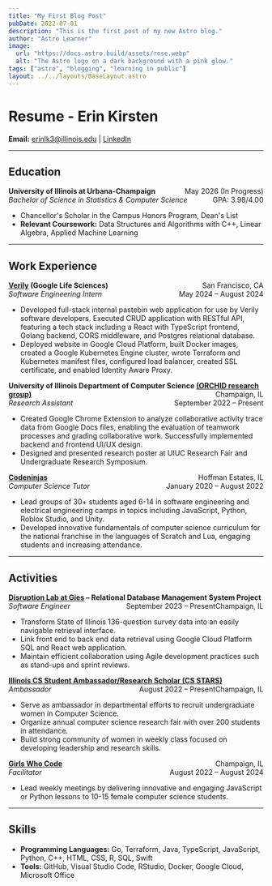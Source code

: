 ```yaml
---
title: "My First Blog Post"
pubDate: 2022-07-01
description: "This is the first post of my new Astro blog."
author: "Astro Learner"
image:
  url: "https://docs.astro.build/assets/rose.webp"
  alt: "The Astro logo on a dark background with a pink glow."
tags: ["astro", "blogging", "learning in public"]
layout: ../../layouts/BaseLayout.astro
---
```


# Resume - Erin Kirsten

**Email:** erinlk3@illinois.edu | [LinkedIn](https://www.linkedin.com/in/erin-kirsten)

---

## Education

**University of Illinois at Urbana-Champaign** <span style="float: right;">May 2026 (In Progress) </span>  
_Bachelor of Science in Statistics & Computer Science_ <span style="float: right;">GPA: 3.98/4.00</span>

- Chancellor's Scholar in the Campus Honors Program, Dean's List
- **Relevant Coursework:** Data Structures and Algorithms with C++, Linear Algebra, Applied Machine Learning

---

## Work Experience

**[Verily](https://verily.com/) (Google Life Sciences)** <span style="float: right;">San Francisco, CA</span>  
_Software Engineering Intern_ <span style="float: right;">May 2024 – August 2024</span>

- Developed full-stack internal pastebin web application for use by Verily software developers. Executed CRUD application with RESTful API, featuring a tech stack including a React with TypeScript frontend, Golang backend, CORS middleware, and Postgres relational database.
- Deployed website in Google Cloud Platform, built Docker images, created a Google Kubernetes Engine cluster, wrote Terraform and Kubernetes manifest files, configured load balancer, created SSL certificate, and enabled Identity Aware Proxy.

**University of Illinois Department of Computer Science [(ORCHID research group)](https://orchid.cs.illinois.edu/)** <span style="float: right;">Champaign, IL</span>  
_Research Assistant_<span style="float: right;">September 2022 – Present</span>

- Created Google Chrome Extension to analyze collaborative activity trace data from Google Docs files, enabling the evaluation of teamwork processes and grading collaborative work. Successfully implemented backend and frontend UI/UX design.
- Designed and presented research poster at UIUC Research Fair and Undergraduate Research Symposium.

[**Codeninjas**](https://www.codeninjas.com/il-hoffman-estates?gad_source=1&gclid=Cj0KCQiAvbm7BhC5ARIsAFjwNHsDcbmRH0YjfLlVLJhU3QsjJsyWJh7RSlwjM4_RQAU_T4ovS3EaSLMaArbwEALw_wcB) <span style="float: right;">Hoffman Estates, IL</span>  
_Computer Science Tutor_<span style="float: right;">January 2020 – August 2022</span>

- Lead groups of 30+ students aged 6-14 in software engineering and electrical engineering camps in topics including JavaScript, Python, Roblox Studio, and Unity.
- Developed innovative fundamentals of computer science curriculum for the national franchise in the languages of Scratch and Lua, engaging students and increasing attendance.

---

## Activities

**[Disruption Lab at Gies](https://giesbusiness.illinois.edu/disruption-lab) – Relational Database Management System Project** <span style="float: right;">Champaign, IL</span>   
_Software Engineer_ <span style="float: right;">September 2023 – Present</span>

- Transform State of Illinois 136-question survey data into an easily navigable retrieval interface.
- Link front end to back end data retrieval using Google Cloud Platform SQL and React web application.
- Maintain efficient collaboration using Agile development practices such as stand-ups and sprint reviews.

**[Illinois CS Student Ambassador/Research Scholar (CS STARS)](https://siebelschool.illinois.edu/broadening-participation-computing/programs/csambassadors)**<span style="float: right;"> Champaign, IL </span>   
_Ambassador_<span style="float: right;"> August 2022 – Present </span>

- Serve as ambassador in departmental efforts to recruit undergraduate women in Computer Science.
- Organize annual computer science research fair with over 200 students in attendance.
- Build strong community of women in weekly class focused on developing leadership and research skills.

**[Girls Who Code](https://publish.illinois.edu/girlswhocode/)**<span style="float: right;">Champaign, IL</span>   
_Facilitator_<span style="float: right;">August 2022 – August 2024</span>

- Lead weekly meetings by delivering innovative and engaging JavaScript or Python lessons to 10-15 female computer science students.

---

## Skills

- **Programming Languages:** Go, Terraform, Java, TypeScript, JavaScript, Python, C++, HTML, CSS, R, SQL, Swift
- **Tools:** GitHub, Visual Studio Code, RStudio, Docker, Google Cloud, Microsoft Office
